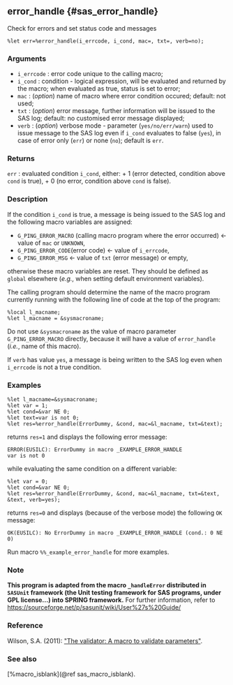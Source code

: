 ## error_handle {#sas_error_handle}
Check for errors and set status code and messages

	%let err=%error_handle(i_errcode, i_cond, mac=, txt=, verb=no);

### Arguments
* `i_errcode` : error code unique to the calling macro;
* `i_cond` : condition - logical expression, will be evaluated and returned by the macro;
	when evaluated as true, status is set to error;
* `mac` : (_option_) name of macro where error condition occured; default: not used;
* `txt` : (_option_) error message, further information will be issued to the SAS log;
	default: no customised error message displayed;
* `verb` : (_option_) verbose mode - parameter (`yes/no/err/warn`) used to issue message to 
	the SAS log even if `i_cond` evaluates to false (`yes`), in case of error only (`err`)
	or none (`no`); default is `err`.

### Returns
`err` : evaluated condition `i_cond`, either:
		+ 1 (error detected, condition above `cond` is true),
		+ 0 (no error, condition above `cond` is false).

### Description
If the condition `i_cond` is true, a message is being issued to the SAS log and the 
following macro variables are assigned:
* `G_PING_ERROR_MACRO` (calling macro program where the error occurred) <- value of `mac` 
	or `UNKNOWN`,
* `G_PING_ERROR_CODE`(error code) <- value of `i_errcode`, 
* `G_PING_ERROR_MSG` <- value of `txt` (error message) or empty,

otherwise these macro variables are reset.
They should be defined as `global` elsewhere (_e.g._, when setting default environment 
variables).

The calling program should determine the name of the macro program currently running 
with the following line of code at the top of the program: 

	%local l_macname; 
	%let l_macname = &sysmacroname;

Do not use `&sysmacroname` as the value of macro parameter `G_PING_ERROR_MACRO` directly, 
because it will have a value of `error_handle` (_i.e._, name of this macro).

If `verb` has value `yes`, a message is being written to the SAS log even when `i_errcode` 
is not a true condition.

### Examples

	%let l_macname=&sysmacroname;
	%let var = 1;
	%let cond=&var NE 0;
	%let text=var is not 0;
	%let res=%error_handle(ErrorDummy, &cond, mac=&l_macname, txt=&text); 

returns `res=1` and displays the following error message:

	ERROR(EUSILC): ErrorDummy in macro _EXAMPLE_ERROR_HANDLE
	var is not 0

while evaluating the same condition on a different variable:

	%let var = 0;
	%let cond=&var NE 0;
	%let res=%error_handle(ErrorDummy, &cond, mac=&l_macname, txt=&text, &text, verb=yes); 

returns `res=0` and displays (because of the verbose mode) the following `OK` message:

	OK(EUSILC): No ErrorDummy in macro _EXAMPLE_ERROR_HANDLE (cond.: 0 NE 0)

Run macro `%%_example_error_handle` for more examples.

### Note
**This program is adapted from the macro `_handleError` distributed in `SASUnit` framework 
(the Unit testing framework for SAS programs, under GPL license...) into SPRING framework.**
For further information, refer to <https://sourceforge.net/p/sasunit/wiki/User%27s%20Guide/>

### Reference
Wilson, S.A. (2011): ["The validator: A macro to validate parameters"](http://support.sas.com/resources/papers/proceedings11/015-2011.pdf).
 
### See also
[%macro_isblank](@ref sas_macro_isblank).
